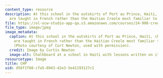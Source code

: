 ```yaml
---
content_type: resource
description: At this school in the outskirts of Port au Prince, Haiti, chemistry lessons
  are taught in French rather than the Haitian Creole most familiar to its students.
file: https://ol-ocw-studio-app-qa.s3.amazonaws.com/courses/24-908-creole-languages-and-caribbean-identities-spring-2017/d56f1f88cfa5094342e35e41193127c1_MIT24_912S17_chp.jpg
file_type: image/jpeg
image_metadata:
  caption: At this school in the outskirts of Port au Prince, Haiti, chemistry lessons
    are taught in French rather than the Haitian Creole most familiar to its students.
    (Photo courtesy of Curt Newton, used with permission).
  credit: Image by Curtis Newton
  image-alt: Chalkboard at a school in Haiti with lessons written on it
resourcetype: Image
title: CHP
uid: d56f1f88-cfa5-0943-42e3-5e41193127c1
---
```

